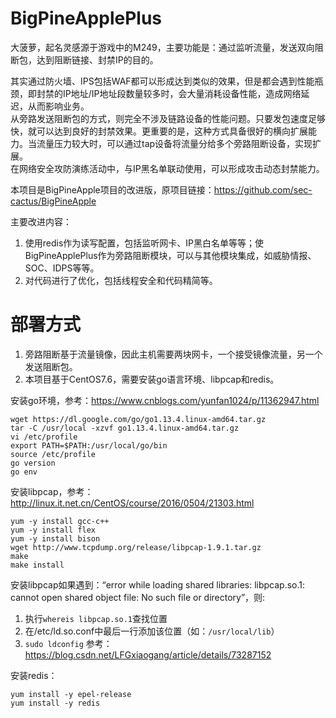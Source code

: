 # BigPineApplePlus
大菠萝，起名灵感源于游戏中的M249，主要功能是：通过监听流量，发送双向阻断包，达到阻断链接、封禁IP的目的。

其实通过防火墙、IPS包括WAF都可以形成达到类似的效果，但是都会遇到性能瓶颈，即封禁的IP地址/IP地址段数量较多时，会大量消耗设备性能，造成网络延迟，从而影响业务。</br>
从旁路发送阻断包的方式，则完全不涉及链路设备的性能问题。只要发包速度足够快，就可以达到良好的封禁效果。更重要的是，这种方式具备很好的横向扩展能力。当流量压力较大时，可以通过tap设备将流量分给多个旁路阻断设备，实现扩展。</br>
在网络安全攻防演练活动中，与IP黑名单联动使用，可以形成攻击动态封禁能力。

本项目是BigPineApple项目的改进版，原项目链接：https://github.com/sec-cactus/BigPineApple

主要改进内容：

1. 使用redis作为读写配置，包括监听网卡、IP黑白名单等等；使BigPineApplePlus作为旁路阻断模块，可以与其他模块集成，如威胁情报、SOC、IDPS等等。
2. 对代码进行了优化，包括线程安全和代码精简等。

# 部署方式
1. 旁路阻断基于流量镜像，因此主机需要两块网卡，一个接受镜像流量，另一个发送阻断包。
2. 本项目基于CentOS7.6，需要安装go语言环境、libpcap和redis。

安装go环境，参考：https://www.cnblogs.com/yunfan1024/p/11362947.html
```
wget https://dl.google.com/go/go1.13.4.linux-amd64.tar.gz
tar -C /usr/local -xzvf go1.13.4.linux-amd64.tar.gz 
vi /etc/profile
export PATH=$PATH:/usr/local/go/bin
source /etc/profile
go version
go env
```

安装libpcap，参考：http://linux.it.net.cn/CentOS/course/2016/0504/21303.html
```
yum -y install gcc-c++
yum -y install flex 
yum -y install bison
wget http://www.tcpdump.org/release/libpcap-1.9.1.tar.gz
make
make install
```
安装libpcap如果遇到：“error while loading shared libraries: libpcap.so.1: cannot open shared object file: No such file or directory”，则:
1. 执行`whereis libpcap.so.1`查找位置
2. 在/etc/ld.so.conf中最后一行添加该位置（如：`/usr/local/lib`）
3. `sudo ldconfig`
参考：https://blog.csdn.net/LFGxiaogang/article/details/73287152

安装redis：
```
yum install -y epel-release
yum install -y redis
```





